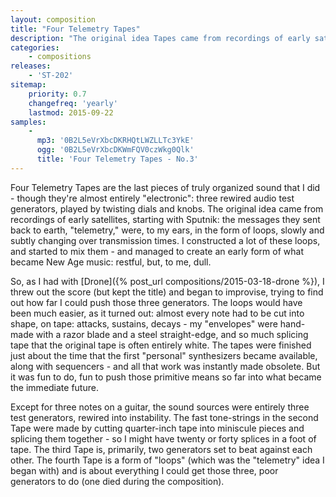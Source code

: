 ```yaml
---
layout: composition
title: "Four Telemetry Tapes"
description: "The original idea Tapes came from recordings of early satellites, starting with Sputnik: the telemetry messages they sent back to earth were, to my ears, in the form of loops, slowly and subtly changing over transmission times."
categories:
    - compositions
releases:
    - 'ST-202'
sitemap:
    priority: 0.7
    changefreq: 'yearly'
    lastmod: 2015-09-22
samples:
    - 
      mp3: '0B2L5eVrXbcDKRHQtLWZLLTc3YkE'
      ogg: '0B2L5eVrXbcDKWmFQV0czWkg0Qlk'
      title: 'Four Telemetry Tapes - No.3'
---
```


Four Telemetry Tapes are the last pieces of truly organized sound that I did - though they're almost entirely "electronic": three rewired audio test generators, played by twisting dials and knobs. The original idea came from recordings of early satellites, starting with Sputnik: the messages they sent back to earth, "telemetry," were, to my ears, in the form of loops, slowly and subtly changing over transmission times. I constructed a lot of these loops, and started to mix them - and managed to create an early form of what became New Age music: restful, but, to me, dull. 

So, as I had with [Drone]({% post_url compositions/2015-03-18-drone %}), I threw out the score (but kept the title) and began to improvise, trying to find out how far I could push those three generators. The loops would have been much easier, as it turned out: almost every note had to be cut into shape, on tape: attacks, sustains, decays - my "envelopes" were hand-made with a razor blade and a steel straight-edge, and so much splicing tape that the original tape is often entirely white. The tapes were finished just about the time that the first "personal" synthesizers became available, along with sequencers - and all that work was instantly made obsolete. But it was fun to do, fun to push those primitive means so far into what became the immediate future.

Except for three notes on a guitar, the sound sources were entirely three test generators, rewired into instability. The fast tone-strings in the second Tape were made by cutting quarter-inch tape into miniscule pieces and splicing them together - so I might have twenty or forty splices in a foot of tape. The third Tape is, primarily, two generators set to beat against each other. The fourth Tape is a form of "loops" (which was the "telemetry" idea I began with) and is about everything I could get those three, poor generators to do (one died during the composition).
